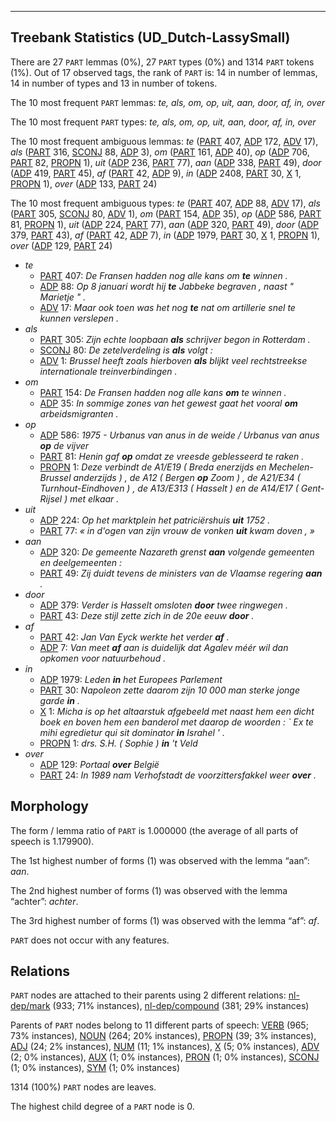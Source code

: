 

--------------------------------------------------------------------------------

## Treebank Statistics (UD_Dutch-LassySmall)

There are 27 `PART` lemmas (0%), 27 `PART` types (0%) and 1314 `PART` tokens (1%).
Out of 17 observed tags, the rank of `PART` is: 14 in number of lemmas, 14 in number of types and 13 in number of tokens.

The 10 most frequent `PART` lemmas: <em>te, als, om, op, uit, aan, door, af, in, over</em>

The 10 most frequent `PART` types:  <em>te, als, om, op, uit, aan, door, af, in, over</em>

The 10 most frequent ambiguous lemmas: <em>te</em> ([PART]() 407, [ADP]() 172, [ADV]() 17), <em>als</em> ([PART]() 316, [SCONJ]() 88, [ADP]() 3), <em>om</em> ([PART]() 161, [ADP]() 40), <em>op</em> ([ADP]() 706, [PART]() 82, [PROPN]() 1), <em>uit</em> ([ADP]() 236, [PART]() 77), <em>aan</em> ([ADP]() 338, [PART]() 49), <em>door</em> ([ADP]() 419, [PART]() 45), <em>af</em> ([PART]() 42, [ADP]() 9), <em>in</em> ([ADP]() 2408, [PART]() 30, [X]() 1, [PROPN]() 1), <em>over</em> ([ADP]() 133, [PART]() 24)

The 10 most frequent ambiguous types:  <em>te</em> ([PART]() 407, [ADP]() 88, [ADV]() 17), <em>als</em> ([PART]() 305, [SCONJ]() 80, [ADV]() 1), <em>om</em> ([PART]() 154, [ADP]() 35), <em>op</em> ([ADP]() 586, [PART]() 81, [PROPN]() 1), <em>uit</em> ([ADP]() 224, [PART]() 77), <em>aan</em> ([ADP]() 320, [PART]() 49), <em>door</em> ([ADP]() 379, [PART]() 43), <em>af</em> ([PART]() 42, [ADP]() 7), <em>in</em> ([ADP]() 1979, [PART]() 30, [X]() 1, [PROPN]() 1), <em>over</em> ([ADP]() 129, [PART]() 24)


* <em>te</em>
  * [PART]() 407: <em>De Fransen hadden nog alle kans om <b>te</b> winnen .</em>
  * [ADP]() 88: <em>Op 8 januari wordt hij <b>te</b> Jabbeke begraven , naast " Marietje " .</em>
  * [ADV]() 17: <em>Maar ook toen was het nog <b>te</b> nat om artillerie snel te kunnen verslepen .</em>
* <em>als</em>
  * [PART]() 305: <em>Zijn echte loopbaan <b>als</b> schrijver begon in Rotterdam .</em>
  * [SCONJ]() 80: <em>De zetelverdeling is <b>als</b> volgt :</em>
  * [ADV]() 1: <em>Brussel heeft zoals hierboven <b>als</b> blijkt veel rechtstreekse internationale treinverbindingen .</em>
* <em>om</em>
  * [PART]() 154: <em>De Fransen hadden nog alle kans <b>om</b> te winnen .</em>
  * [ADP]() 35: <em>In sommige zones van het gewest gaat het vooral <b>om</b> arbeidsmigranten .</em>
* <em>op</em>
  * [ADP]() 586: <em>1975 - Urbanus van anus in de weide / Urbanus van anus <b>op</b> de vijver</em>
  * [PART]() 81: <em>Henin gaf <b>op</b> omdat ze vreesde geblesseerd te raken .</em>
  * [PROPN]() 1: <em>Deze verbindt de A1/E19 ( Breda enerzijds en Mechelen-Brussel anderzijds ) , de A12 ( Bergen <b>op</b> Zoom ) , de A21/E34 ( Turnhout-Eindhoven ) , de A13/E313 ( Hasselt ) en de A14/E17 ( Gent-Rijsel ) met elkaar .</em>
* <em>uit</em>
  * [ADP]() 224: <em>Op het marktplein het patriciërshuis <b>uit</b> 1752 .</em>
  * [PART]() 77: <em>« in d'ogen van zijn vrouw de vonken <b>uit</b> kwam doven , »</em>
* <em>aan</em>
  * [ADP]() 320: <em>De gemeente Nazareth grenst <b>aan</b> volgende gemeenten en deelgemeenten :</em>
  * [PART]() 49: <em>Zij duidt tevens de ministers van de Vlaamse regering <b>aan</b> .</em>
* <em>door</em>
  * [ADP]() 379: <em>Verder is Hasselt omsloten <b>door</b> twee ringwegen .</em>
  * [PART]() 43: <em>Deze stijl zette zich in de 20e eeuw <b>door</b> .</em>
* <em>af</em>
  * [PART]() 42: <em>Jan Van Eyck werkte het verder <b>af</b> .</em>
  * [ADP]() 7: <em>Van meet <b>af</b> aan is duidelijk dat Agalev méér wil dan opkomen voor natuurbehoud .</em>
* <em>in</em>
  * [ADP]() 1979: <em>Leden <b>in</b> het Europees Parlement</em>
  * [PART]() 30: <em>Napoleon zette daarom zijn 10 000 man sterke jonge garde <b>in</b> .</em>
  * [X]() 1: <em>Micha is op het altaarstuk afgebeeld met naast hem een dicht boek en boven hem een banderol met daarop de woorden : ` Ex te mihi egredietur qui sit dominator <b>in</b> Israhel ' .</em>
  * [PROPN]() 1: <em>drs. S.H. ( Sophie ) <b>in</b> 't Veld</em>
* <em>over</em>
  * [ADP]() 129: <em>Portaal <b>over</b> België</em>
  * [PART]() 24: <em>In 1989 nam Verhofstadt de voorzittersfakkel weer <b>over</b> .</em>

## Morphology

The form / lemma ratio of `PART` is 1.000000 (the average of all parts of speech is 1.179900).

The 1st highest number of forms (1) was observed with the lemma “aan”: <em>aan</em>.

The 2nd highest number of forms (1) was observed with the lemma “achter”: <em>achter</em>.

The 3rd highest number of forms (1) was observed with the lemma “af”: <em>af</em>.

`PART` does not occur with any features.


## Relations

`PART` nodes are attached to their parents using 2 different relations: [nl-dep/mark]() (933; 71% instances), [nl-dep/compound]() (381; 29% instances)

Parents of `PART` nodes belong to 11 different parts of speech: [VERB]() (965; 73% instances), [NOUN]() (264; 20% instances), [PROPN]() (39; 3% instances), [ADJ]() (24; 2% instances), [NUM]() (11; 1% instances), [X]() (5; 0% instances), [ADV]() (2; 0% instances), [AUX]() (1; 0% instances), [PRON]() (1; 0% instances), [SCONJ]() (1; 0% instances), [SYM]() (1; 0% instances)

1314 (100%) `PART` nodes are leaves.

The highest child degree of a `PART` node is 0.

